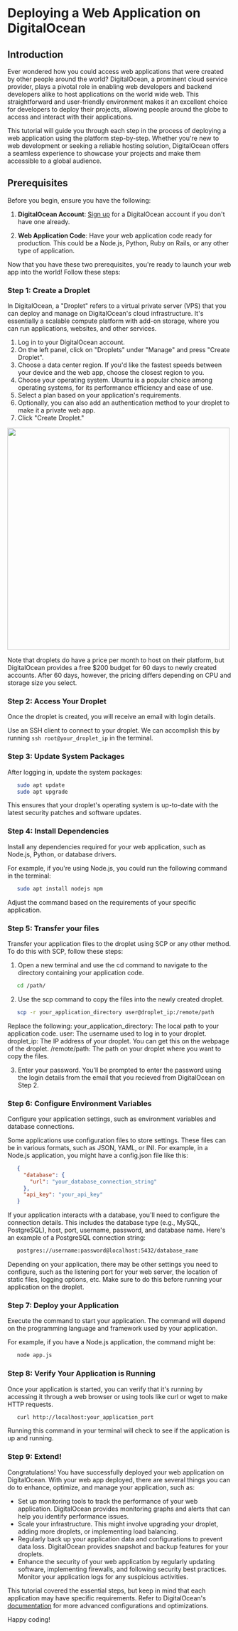 # Deploying a Web Application on DigitalOcean

## Introduction
Ever wondered how you could access web applications that were created by other people around the world? DigitalOcean, a prominent cloud service provider, plays a pivotal role in enabling web developers and backend developers alike to host applications on the world wide web. This straightforward and user-friendly environment makes it an excellent choice for developers to deploy their projects, allowing people around the globe to access and interact with their applications.

This tutorial will guide you through each step in the process of deploying a web application using the platform step-by-step. Whether you're new to web development or seeking a reliable hosting solution, DigitalOcean offers a seamless experience to showcase your projects and make them accessible to a global audience.

## Prerequisites
Before you begin, ensure you have the following:

1. **DigitalOcean Account**: [Sign up](https://cloud.digitalocean.com/registrations/new) for a DigitalOcean account if you don't have one already.

2. **Web Application Code**: Have your web application code ready for production. This could be a Node.js, Python, Ruby on Rails, or any other type of application.

Now that you have these two prerequisites, you're ready to launch your web app into the world! Follow these steps:

### Step 1: Create a Droplet
In DigitalOcean, a "Droplet" refers to a virtual private server (VPS) that you can deploy and manage on DigitalOcean's cloud infrastructure. It's essentially a scalable compute platform with add-on storage, where you can run applications, websites, and other services.

1. Log in to your DigitalOcean account.
2. On the left panel, click on "Droplets" under "Manage" and press "Create Droplet".
3. Choose a data center region. If you'd like the fastest speeds between your device and the web app, choose the closest region to you.
4. Choose your operating system. Ubuntu is a popular choice among operating systems, for its performance efficiency and ease of use.
5. Select a plan based on your application's requirements.
6. Optionally, you can also add an authentication method to your droplet to make it a private web app.
7. Click "Create Droplet."

<img src="https://github.com/learning-software-engineering/learning-software-engineering.github.io/assets/103388045/f45f232d-6eb4-4857-9e05-98e600d66791" height="500"/>

Note that droplets do have a price per month to host on their platform, but DigitalOcean provides a free $200 budget for 60 days to newly created accounts.
After 60 days, however, the pricing differs depending on CPU and storage size you select.

### Step 2: Access Your Droplet
Once the droplet is created, you will receive an email with login details.

Use an SSH client to connect to your droplet. We can accomplish this by running `ssh root@your_droplet_ip` in the terminal.

### Step 3: Update System Packages
After logging in, update the system packages:

```bash
   sudo apt update
   sudo apt upgrade
```

This ensures that your droplet's operating system is up-to-date with the latest security patches and software updates.

### Step 4: Install Dependencies
Install any dependencies required for your web application, such as Node.js, Python, or database drivers.

For example, if you're using Node.js, you could run the following command in the terminal:

```bash
   sudo apt install nodejs npm
```

Adjust the command based on the requirements of your specific application.

### Step 5: Transfer your files
Transfer your application files to the droplet using SCP or any other method. To do this with SCP, follow these steps:

1. Open a new terminal and use the cd command to navigate to the directory containing your application code.

```bash
   cd /path/
```

2. Use the scp command to copy the files into the newly created droplet.

```bash
   scp -r your_application_directory user@droplet_ip:/remote/path
```

Replace the following:
  your_application_directory: The local path to your application code.
  user: The username used to log in to your droplet.
  droplet_ip: The IP address of your droplet. You can get this on the webpage of the droplet.
  /remote/path: The path on your droplet where you want to copy the files.

3. Enter your password. You'll be prompted to enter the password using the login details from the email that you recieved from DigitalOcean on Step 2.

### Step 6: Configure Environment Variables
Configure your application settings, such as environment variables and database connections. 

Some applications use configuration files to store settings. These files can be in various formats, such as JSON, YAML, or INI. For example, in a Node.js application, you might have a config.json file like this:

```json
   {
     "database": {
       "url": "your_database_connection_string"
     },
     "api_key": "your_api_key"
   }
```

If your application interacts with a database, you'll need to configure the connection details. This includes the database type (e.g., MySQL, PostgreSQL), host, port, username, password, and database name. Here's an example of a PostgreSQL connection string:

```bash
   postgres://username:password@localhost:5432/database_name
```

Depending on your application, there may be other settings you need to configure, such as the listening port for your web server, the location of static files, logging options, etc. Make sure to do this before running your application on the droplet.

### Step 7: Deploy your Application
Execute the command to start your application. The command will depend on the programming language and framework used by your application.

For example, if you have a Node.js application, the command might be:

```bash
   node app.js
```

### Step 8: Verify Your Application is Running
Once your application is started, you can verify that it's running by accessing it through a web browser or using tools like curl or wget to make HTTP requests.

```bash
   curl http://localhost:your_application_port
```

Running this command in your terminal will check to see if the application is up and running.

### Step 9: Extend!
Congratulations! You have successfully deployed your web application on DigitalOcean. With your web app deployed, there are several things you can do to enhance, optimize, and manage your application, such as:
- Set up monitoring tools to track the performance of your web application. DigitalOcean provides monitoring graphs and alerts that can help you identify performance issues.
- Scale your infrastructure. This might involve upgrading your droplet, adding more droplets, or implementing load balancing.
- Regularly back up your application data and configurations to prevent data loss. DigitalOcean provides snapshot and backup features for your droplets.
- Enhance the security of your web application by regularly updating software, implementing firewalls, and following security best practices. Monitor your application logs for any suspicious activities.

This tutorial covered the essential steps, but keep in mind that each application may have specific requirements. Refer to DigitalOcean's [documentation](https://docs.digitalocean.com) for more advanced configurations and optimizations.

Happy coding!
